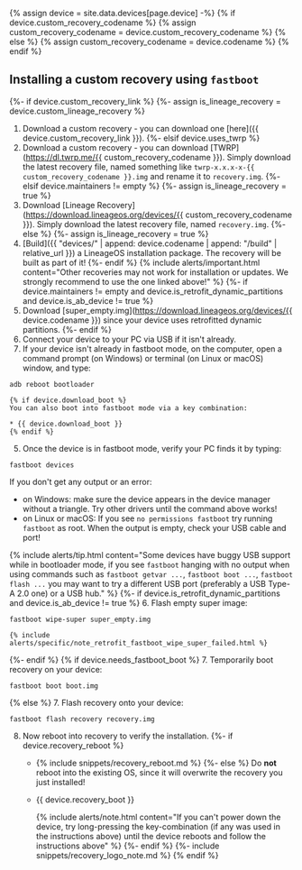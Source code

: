 {% assign device = site.data.devices[page.device] -%}
{% if device.custom_recovery_codename %}
{% assign custom_recovery_codename = device.custom_recovery_codename %}
{% else %}
{% assign custom_recovery_codename = device.codename %}
{% endif %}

## Installing a custom recovery using `fastboot`

{%- if device.custom_recovery_link %}
{%- assign is_lineage_recovery = device.custom_lineage_recovery %}
1. Download a custom recovery - you can download one [here]({{ device.custom_recovery_link }}).
{%- elsif device.uses_twrp %}
1. Download a custom recovery - you can download [TWRP](https://dl.twrp.me/{{ custom_recovery_codename }}). Simply download the latest recovery file, named something like `twrp-x.x.x-x-{{ custom_recovery_codename }}.img` and rename it to `recovery.img`.
{%- elsif device.maintainers != empty %}
{%- assign is_lineage_recovery = true %}
1. Download [Lineage Recovery](https://download.lineageos.org/devices/{{ custom_recovery_codename }}). Simply download the latest recovery file, named `recovery.img`.
{%- else %}
{%- assign is_lineage_recovery = true %}
1. [Build]({{ "devices/" | append: device.codename | append: "/build" | relative_url }}) a LineageOS installation package. The recovery will be built as part of it!
{%- endif %}
    {% include alerts/important.html content="Other recoveries may not work for installation or updates. We strongly recommend to use the one linked above!" %}
{%- if device.maintainers != empty and device.is_retrofit_dynamic_partitions and device.is_ab_device != true %}
2. Download [super_empty.img](https://download.lineageos.org/devices/{{ device.codename }}) since your device uses retrofitted dynamic partitions.
{%- endif %}
3. Connect your device to your PC via USB if it isn't already.
4. If your device isn't already in fastboot mode, on the computer, open a command prompt (on Windows) or terminal (on Linux or macOS) window, and type:
```
adb reboot bootloader
```
    {% if device.download_boot %}
    You can also boot into fastboot mode via a key combination:

    * {{ device.download_boot }}
    {% endif %}
5. Once the device is in fastboot mode, verify your PC finds it by typing:
```
fastboot devices
```
   If you don't get any output or an error:
   * on Windows: make sure the device appears in the device manager without a triangle. Try other drivers until the command above works!
   * on Linux or macOS: If you see `no permissions fastboot` try running `fastboot` as root. When the output is empty, check your USB cable and port!

   {% include alerts/tip.html content="Some devices have buggy USB support while in bootloader mode, if you see `fastboot` hanging with no output when using commands such as `fastboot getvar ...`, `fastboot boot ...`, `fastboot flash ...` you may want to try a different USB port (preferably a USB Type-A 2.0 one) or a USB hub." %}
{%- if device.is_retrofit_dynamic_partitions and device.is_ab_device != true %}
6. Flash empty super image:
```
fastboot wipe-super super_empty.img
```
    {% include alerts/specific/note_retrofit_fastboot_wipe_super_failed.html %}
{%- endif %}
{% if device.needs_fastboot_boot %}
7. Temporarily boot recovery on your device:
```
fastboot boot boot.img
```
{% else %}
7. Flash recovery onto your device:
```
fastboot flash recovery recovery.img
```
8. Now reboot into recovery to verify the installation.
    {%- if device.recovery_reboot %}
    * {% include snippets/recovery_reboot.md %}
    {%- else %}
    Do **not** reboot into the existing OS, since it will overwrite the recovery you just installed!
    * {{ device.recovery_boot }}

      {% include alerts/note.html content="If you can't power down the device, try long-pressing the key-combination (if any was used in the instructions above) until the device reboots and follow the instructions above" %}
    {%- endif %}
{%- include snippets/recovery_logo_note.md %}
{% endif %}
